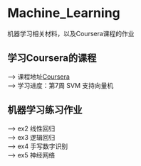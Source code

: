 # Machine_Learning
机器学习相关材料，以及Coursera课程的作业

## 学习Coursera的课程</br>
--> 课程地址[Coursera](https://www.coursera.org/learn/machine-learning/home/welcome)</br>
--> 学习进度：第7周 SVM 支持向量机</br>
## 机器学习练习作业</br>
--> ex2 线性回归 </br>
--> ex3 逻辑回归 </br>
--> ex4 手写数字识别</br>
--> ex5 神经网络 </br>
